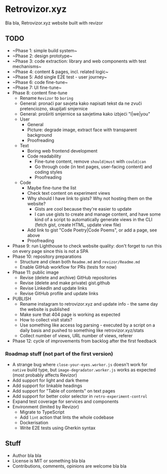 # Retrovizor.xyz

Bla bla, Retrovizor.xyz website built with revizor

## TODO

* ~Phase 1: simple build system~
* ~Phase 2: design prototype~
* ~Phase 3: code extraction: library and web components with test mechanisms~
* ~Phase 4: content & pages, incl. related logic~
* ~Phase 5: Add single E2E test - user journey~
* ~Phase 6: code fine-tune~
* ~Phase 7: UI fine-tune~
* Phase 8: content fine-tune
    * Rename `Revizor` to `boring`
    * General: pronaći par savjeta kako napisati tekst da ne zvuči pretenciozno, skupljati smjernice
    * General: proširiti smjernice sa savjetima kako izbjeći "I|we|you"
    * User
        * General
        * Picture: degrade image, extract face with transparent background
        * Proofreading
    * Text
        * Boring web frontend development
        * Code readability
            * Fine-tune content, remove `should|must` with `could|can`
            * Go through code (in text pages, user-facing content) and coding styles
            * Proofreading
    * Code
        * Maybe fine-tune the list
        * Check text content on experiment views
        * Why should I have link to gists? Why not hosting them on the website?
            * Gists are cool because they're easier to update
            * I can use gists to create and manage content, and have some kind of a script to automatically generate views in the CLI (fetch gist, create HTML, update view file)
        * Add link to gist "Code Poetry|Code Poems", or add a page, see above
        * Proofreading
* Phase 9: run Lighthouse to check website quality: don't forget to run this on every page since this is not a SPA
* Phase 10: repository preparations
    * Structure and clean both `Readme.md` and `revizor/Readme.md`
    * Enable GitHub workflow for PRs (tests for now)
* Phase 11: public image
    * Revise (delete and archive) GitHub repositories
    * Revise (delete and make private) gist.github
    * Revise LinkedIn and update links
    * Revise GitHub profile and update links
* PUBLISH
    * Rename instagram to retrovizor.xyz and update info - the same day the website is published
    * Make sure that 404 page is working as expected
    * How to collect visit stats?
	* Use something like access log parsing - executed by a script on a daily basis and pushed to something like retrovizor.xyz/stats
	* Collect number of views, URL number of views, referer
* Phase 12: cycle of improvements from backlog after the first feedback

### Roadmap stuff (not part of the first version)

* A strange bug where `close-your-eyes.worker.js` doesn't work for `native` build type, but `image-degradator.worker.js` works as expected (most probably affects Revizor)
* Add support for light and dark theme
* Add support for linkable headings
* Add support for "Table of contents" on text pages
* Add support for better color selector in `retro-experiment-control`
* Expand test coverage for services and components
* Environment (limited by Revizor)
    * Migrate to TypeScript
    * Add `lint` action that lints the whole codebase
    * Dockerisation
    * Write E2E tests using Gherkin syntax

## Stuff

* Author bla bla
* License is MIT or something bla bla
* Contributions, comments, opinions are welcome bla bla

